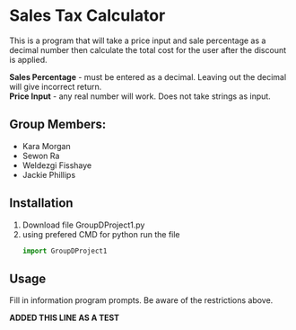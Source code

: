 # Sales Tax Calculator

This is a program that will take a price input and sale percentage as a decimal number then calculate the total cost for the user after the discount is applied.

**Sales Percentage** - must be entered as a decimal. Leaving out the decimal will give incorrect return.\
**Price Input** - any real number will work. Does not take strings as input.

## Group Members:
- Kara Morgan
- Sewon Ra
- Weldezgi Fisshaye
- Jackie Phillips

## Installation 
1. Download file
   GroupDProject1.py
2. using prefered CMD for python run the file
   ```python
   import GroupDProject1

## Usage
Fill in information program prompts. Be aware of the restrictions above.

**ADDED THIS LINE AS A TEST**
  
